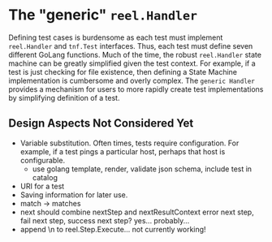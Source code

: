 # The "generic" `reel.Handler`

Defining test cases is burdensome as each test must implement `reel.Handler` and `tnf.Test` interfaces.  Thus, each test
must define seven different GoLang functions.  Much of the time, the robust `reel.Handler` state machine can be greatly
simplified given the test context.  For example, if a test is just checking for file existence, then defining a State
Machine implementation is cumbersome and overly complex.  The `generic Handler` provides a mechanism for users to more
rapidly create test implementations by simplifying definition of a test.

## Design Aspects Not Considered Yet

* Variable substitution.  Often times, tests require configuration.  For example, if a test pings a particular host,
  perhaps that host is configurable.
  - use golang template, render, validate json schema, include test in catalog
* URI for a test
* Saving information for later use.
* match -> matches
* next should combine nextStep and nextResultContext
error next step, fail next step, success next step?  yes... probably...
* append \n to reel.Step.Execute... not currently working!